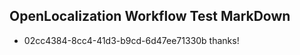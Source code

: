 ## OpenLocalization Workflow Test MarkDown
* 02cc4384-8cc4-41d3-b9cd-6d47ee71330b 
thanks!<!--HONumber=Mar16_HO2-->
